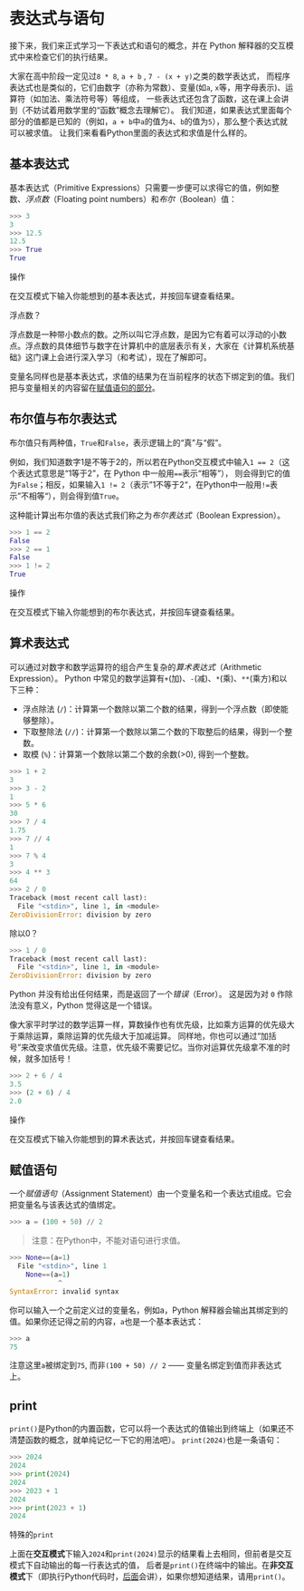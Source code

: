 # 表达式与语句

接下来，我们来正式学习一下表达式和语句的概念，并在 Python 解释器的交互模式中来检查它们的执行结果。

大家在高中阶段一定见过`8 * 8`, `a + b` , `7 - (x + y)`之类的数学表达式， 而程序表达式也是类似的，它们由数字（亦称为常数）、变量(如`a`, `x`等，用字母表示)、运算符（如加法、乘法符号等）等组成， 一些表达式还包含了函数，这在课上会讲到（不妨试着用数学里的“函数”概念去理解它）。 我们知道，如果表达式里面每个部分的值都是已知的（例如，`a + b`中`a`的值为`4`、`b`的值为`5`），那么整个表达式就可以被求值。 让我们来看看Python里面的表达式和求值是什么样的。

## 基本表达式 <a href="#id-1-ji-ben-biao-da-shi" id="id-1-ji-ben-biao-da-shi"></a>

基本表达式（Primitive Expressions）只需要一步便可以求得它的值，例如整数、_浮点数_（Floating point numbers）&#x548C;_&#x5E03;尔_（Boolean）值：

```python
>>> 3
3
>>> 12.5
12.5
>>> True
True
```

操作

在交互模式下输入你能想到的基本表达式，并按回车键查看结果。

浮点数？

浮点数是一种带小数点的数。之所以叫它浮点数，是因为它有着可以浮动的小数点。浮点数的具体细节与数字在计算机中的底层表示有关，大家在《计算机系统基础》这门课上会进行深入学习（和考试），现在了解即可。

变量名同样也是基本表达式，求值的结果为在当前程序的状态下绑定到的值。我们把与变量相关的内容留在[赋值语句的部分](https://sicp.pascal-lab.net/2024/labs/lab00/3_2.html#4-%E8%B5%8B%E5%80%BC%E8%AF%AD%E5%8F%A5)。

## 布尔值与布尔表达式 <a href="#id-2-bu-er-zhi-yu-bu-er-biao-da-shi" id="id-2-bu-er-zhi-yu-bu-er-biao-da-shi"></a>

布尔值只有两种值，`True`和`False`，表示逻辑上的“真”与“假”。

例如，我们知道数字1是不等于2的，所以若在Python交互模式中输入`1 == 2`（这个表达式意思是“1等于2”，在 Python 中一般用`==`表示“相等”）， 则会得到它的值为`False`；相反，如果输入`1 != 2`（表示”1不等于2“，在Python中一般用`!=`表示”不相等“），则会得到值`True`。

这种能计算出布尔值的表达式我们称之&#x4E3A;_&#x5E03;尔表达式_（Boolean Expression）。

```python
>>> 1 == 2
False
>>> 2 == 1
False
>>> 1 != 2
True
```

操作

在交互模式下输入你能想到的布尔表达式，并按回车键查看结果。

## 算术表达式 <a href="#id-3-suan-shu-biao-da-shi" id="id-3-suan-shu-biao-da-shi"></a>

可以通过对数字和数学运算符的组合产生复杂&#x7684;_&#x7B97;术表达式_（Arithmetic Expression）。 Python 中常见的数学运算有`+`(加)、`-`(减)、`*`(乘)、`**`(乘方)和以下三种：

* 浮点除法 (`/`)：计算第一个数除以第二个数的结果，得到一个浮点数（即使能够整除）。
* 下取整除法 (`//`)：计算第一个数除以第二个数的下取整后的结果，得到一个整数。
* 取模 (`%`)：计算第一个数除以第二个数的余数(>0), 得到一个整数。

```python
>>> 1 + 2
3
>>> 3 - 2
1
>>> 5 * 6
30
>>> 7 / 4
1.75
>>> 7 // 4
1
>>> 7 % 4
3
>>> 4 ** 3
64
>>> 2 / 0
Traceback (most recent call last):
  File "<stdin>", line 1, in <module>
ZeroDivisionError: division by zero
```

除以0？

```python
>>> 1 / 0
Traceback (most recent call last):
  File "<stdin>", line 1, in <module>
ZeroDivisionError: division by zero
```

Python 并没有给出任何结果，而是返回了一&#x4E2A;_&#x9519;误_（Error）。 这是因为对 `0` 作除法没有意义，Python 觉得这是一个错误。

像大家平时学过的数学运算一样，算数操作也有优先级，比如乘方运算的优先级大于乘除运算，乘除运算的优先级大于加减运算。 同样地，你也可以通过“加括号”来改变求值优先级。注意，优先级不需要记忆。当你对运算优先级拿不准的时候，就多加括号！

```python
>>> 2 + 6 / 4
3.5
>>> (2 + 6) / 4
2.0
```

操作

在交互模式下输入你能想到的算术表达式，并按回车键查看结果。

## 赋值语句 <a href="#id-4-fu-zhi-yu-ju" id="id-4-fu-zhi-yu-ju"></a>

一&#x4E2A;_&#x8D4B;值语句_（Assignment Statement）由一个变量名和一个表达式组成。它会把变量名与该表达式的值绑定。

```python
>>> a = (100 + 50) // 2
```

> 注意：在Python中，不能对语句进行求值。

```python
>>> None==(a=1)
  File "<stdin>", line 1
    None==(a=1)
            ^
SyntaxError: invalid syntax
```

你可以输入一个之前定义过的变量名，例如a，Python 解释器会输出其绑定到的值。如果你还记得之前的内容，`a`也是一个基本表达式：

```python
>>> a
75
```

注意这里`a`被绑定到`75`, 而非`(100 + 50) // 2` —— 变量名绑定到值而非表达式上。

## print <a href="#id-5-print" id="id-5-print"></a>

`print()`是Python的内置函数，它可以将一个表达式的值输出到终端上（如果还不清楚函数的概念，就单纯记忆一下它的用法吧）。 `print(2024)`也是一条语句：

```python
>>> 2024
2024
>>> print(2024)
2024
>>> 2023 + 1
2024
>>> print(2023 + 1)
2024
```

特殊的`print`

上面在**交互模式**下输入`2024`和`print(2024)`显示的结果看上去相同，但前者是交互模式下自动输出的每一行表达式的值， 后者是`print()`在终端中的输出。在**非交互模式**下（即执行Python代码时，[后面](https://sicp.pascal-lab.net/2024/labs/lab00/3_4.html)会讲），如果你想知道结果，请用`print()`。
